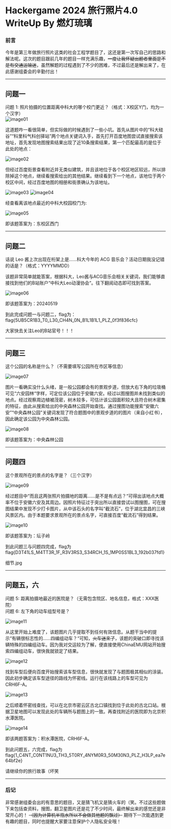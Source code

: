 # Hackergame 2024 旅行照片4.0 WriteUp By 燃灯琉璃

### 前言
今年是第三年做旅行照片这类的社会工程学题目了，这还是第一次写自己的思路和解法呢。这次的题目跟前几年的题目一样充满乐趣，~~一度让我怀疑出题者里面是不是有交通运输迷~~，虽然解题的过程遇到了不少的困难，不过最后还是解出来了，在此感谢组委会的辛勤付出！
***  

## 问题一
问题 1: 照片拍摄的位置距离中科大的哪个校门更近？（格式：X校区Y门，均为一个汉字）  
![image01](klkq.jpg)  

这道题咋一看很简单，但实际做的时候遇到了一些小坑。首先从图片中的“科大硅谷”“科里科气科创驿站”两个地点关键词入手，首先打开百度地图尝试直接搜索该地址，首先发现地图搜索结果出现了近10条搜索结果，第一个匹配最高的是位于此处的地点：  

![image02](01.png)  

但经过百度街景查看附近并无类似建筑，并且该地位于各个校区地区较远，所以排除掉这个地点，继续看搜索给出的其他结果。继续看到下一个地点，该地位于两个校区中间，经过百度地图的相册和街景确认为该地址。

![image03](02.png)
![image04](03.png)  

经查看离该地点最近的中科大校园校门为:  

![image05](04.png)  

即该题答案为：东校区西门  

***
## 问题二
话说 Leo 酱上次出现在桁架上是……科大今年的 ACG 音乐会？活动日期我没记错的话是？（格式：YYYYMMDD）  

该题非常简单就能答案，根据科大，Leo酱与ACG音乐会相关关键词，我们能够直接找到他们的B站账户“中科大Leo动漫协会“。往下翻阅动态即可找到答案。  

![image06](05.png)  

即该题答案为：20240519  

到此完成问题一与问题二，flag为：flag{5UB5CR1B3_T0_L30_CH4N_0N_B1L1B1L1_PLZ_0f3f836cfc}  

大家快去关注Leo的B站官号！！！  

***
## 问题三
这个公园的名称是什么？（不需要填写公园所在市区等信息）

![image07](image01.jpg)  

图片一看确实没什么头绪，是一般公园都会有的景观步道，但放大右下角的垃圾桶可见“六安园林“字样，可定位该公园位于安徽六安。经过以图搜图并未找到类似的地点。经过观察周边植被茂密，树木较多，可估计该公园面积较大且符合树木密集的特征，由此从搜索给出的中央森林公园开始查找。通过搜图功能搜索“安徽六安”“中央森林公园”关键词发现了符合题图中的景观步道的的图片（来自小红书），因此确定该公园为中央森林公园。  

![image08](06.png)  

即该题答案为：中央森林公园  

***
## 问题四
这个景观所在的景点的名字是？（三个汉字）  

![image09](image04.jpg)  

经过题目中“而且这两张照片拍摄地的距离……是不是有点远？“可得出该地点大概率不位于安徽六安及其周边。因照片特征过于突出所以直接尝试以图搜图，可在搜图结果中发现不少打卡图片，从中该石头的名字叫“截流石”，位于湖北宜昌的三峡风景区内。由于本题要求景观所在的景点名字，可直接百度“截流石”得到结果。  

![image10](07.png)  

即该题答案为：坛子岭  

到此问题三与问题四完成，flag为flag{D3T41LS_M4TT3R_1F_R3V3RS3_S34RCH_1S_1MP0SS1BL3_192b037fd1}  

细节.jpg

***
## 问题五，六
问题 5: 距离拍摄地最近的医院是？（无需包含院区、地名信息，格式：XXX医院）  
问题 6: 左下角的动车组型号是？  

![image11](image06.jpg)

从这里开始上难度了，该题图片几乎提取不到任何有效信息。从题干当中的提示“有辆很标志性的……四编组动车？“可知，~~火车迷来了~~，该题的突破口即寻找该辆特殊的四编组动车。因为我对交运较为了解，便直接使用ChinaEMU网站开始搜索四编组动车，很快我就锁定了结果。  

![image12](08.png)  

找到车型后便向百度开始搜索该车型信息，很快就发现了与题图极其相似的涂装。因此初步确定该车型途径的路线为怀密线。运行在该线路上的车型可见为  
CRH6F-A。  

![image13](09.png)  

之后顺着怀密线查找，可以在北京市密云区古北口镇找到位于此处的古北口站。根据卫星地图可以发现此处的车辆所与题图上的一致。再查找附近的医院即为北京积水潭医院。  

![image14](10.jpeg)  

即该两题答案为：积水潭医院，CRH6F-A。  

到此问题五，六完成，flag为flag{1_C4NT_C0NT1NU3_TH3_5T0RY_4NYM0R3_50M30N3_PLZ_H3LP_ea7e64bf2e}  

请继续你的旅行故事（坏笑  

***
### 后记
非常感谢组委会出的有意思的题目，又是猜飞机又是猜火车的（笑。不过这些题做下来包括查资料，搜图，翻卫星图片还是花了不少时间，最终解出来的感觉还是非常开心的！ ~~（因为计算机半瓶水所以不会做其他题的飘过）~~ 期待下一次能遇到更有趣的题目，同时也提醒大家要注意保护个人隐私安全哦！